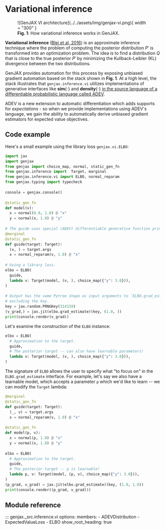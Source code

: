 # Variational inference


<figure markdown="span">
  ![GenJAX VI architecture](../../assets/img/genjax-vi.png){ width = "300" }
  <figcaption><b>Fig. 1</b>: How variational inference works in GenJAX.</figcaption>
</figure>

**Variational inference** ([Blei et al, 2016](https://arxiv.org/abs/1601.00670)) is an approximate inference technique where the problem of computing the posterior distribution $P'$ is transformed into an optimization problem. The idea is to find a distribution $Q$ that is close to the true posterior $P'$ by minimizing the Kullback-Leibler (KL) divergence between the two distributions.

GenJAX provides automation for this process by exposing unbiased gradient automation based on the stack shown in **Fig. 1**. At a high level, the stack illustrates that `genjax.inference.vi` utilizes implementations of generative interfaces like $\textbf{sim}\{ \cdot \}$ and $\textbf{density}\{ \cdot \}$ [in the source language of a differentiable probabilistic language called ADEV](../adev.md). 

ADEV is a new extension to automatic differentiation which adds supports for _expectations_ - so when we provide implementations using ADEV's language, we gain the ability to automatically derive unbiased gradient estimators for expected value objectives.

## Code example

Here's a small example using the library loss `genjax.vi.ELBO`:

```python exec="yes" source="tabbed-left" session="ex-vi"
import jax
import genjax
from genjax import choice_map, normal, static_gen_fn
from genjax.inference import  Target, marginal
from genjax.inference.vi import ELBO, normal_reparam
from genjax.typing import typecheck

console = genjax.console()

@static_gen_fn
def model(v):
  x = normal(0.0, 1.0) @ "x"
  y = normal(x, 1.0) @ "y"

# The guide uses special (ADEV) differentiable generative function primitives.
@marginal
@static_gen_fn
def guide(target: Target):
  (v, ) = target.args
  x = normal_reparam(v, 1.0) @ "x"

# Using a library loss.
elbo = ELBO(
  guide,
  lambda v: Target(model, (v, ), choice_map({"y": 3.0})),
)

# Output has the same Pytree shape as input arguments to `ELBO.grad_estimate`,
# excluding the key.
key = jax.random.PRNGKey(314159)
(v_grad,) = jax.jit(elbo.grad_estimate)(key, (1.0, ))
print(console.render(v_grad))
```

Let's examine the construction of the `ELBO` instance:

```python exec="yes" source="tabbed-left" session="ex-vi"
elbo = ELBO(
  # Approximation to the target.
  guide,
  # The posterior target -- can also have learnable parameters!
  lambda v: Target(model, (v, ), choice_map({"y": 3.0})),
)
```
The signature of `ELBO` allows the user to specify what "to focus on" in the `ELBO.grad_estimate` interface. For example, let's say we also have a learnable model, which accepts a parameter `p` which we'd like to learn -- we can modify the `Target` lambda:

```python exec="yes" source="tabbed-left" session="ex-vi"
@marginal
@static_gen_fn
def guide(target: Target):
  (_, v) = target.args
  x = normal_reparam(v, 1.0) @ "x"

@static_gen_fn
def model(p, v):
  x = normal(p, 1.0) @ "x"
  y = normal(x, 1.0) @ "y"

elbo = ELBO(
  # Approximation to the target.
  guide,
  # The posterior target -- p is learnable!
  lambda p, v: Target(model, (p, v), choice_map({"y": 3.0})),
)
(p_grad, v_grad) = jax.jit(elbo.grad_estimate)(key, (1.0, 1.0))
print(console.render((p_grad, v_grad)))
```

## Module reference

::: genjax._src.inference.vi
    options:
      members:
        - ADEVDistribution
        - ExpectedValueLoss
        - ELBO
      show_root_heading: true
